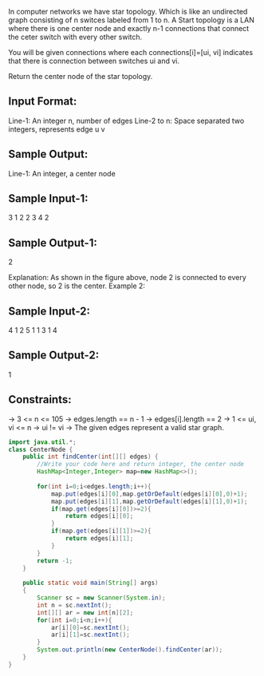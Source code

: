 In computer networks we have star topology. 
Which is like an undirected graph consisting of n switces labeled from 1 to n. 
A Start topology is a LAN where there is one center node and exactly n-1 connections 
that connect the ceter switch with every other switch.

You will be given connections where each connections[i]=[ui, vi] 
indicates that there is connection between switches ui and vi. 

Return the center node of the star topology.

Input Format:
-------------
Line-1: An integer n, number of edges
Line-2 to n: Space separated two integers, represents edge u v

Sample Output:
--------------
Line-1: An integer, a center node

Sample Input-1:
---------------
3
1 2
2 3
4 2

Sample Output-1:
----------------
2

Explanation: As shown in the figure above, node 2 is connected to every other node, so 2 is the center.
Example 2:

Sample Input-2:
---------------
4
1 2
5 1
1 3
1 4


Sample Output-2:
----------------
1
 

Constraints:
------------
-> 3 <= n <= 105
-> edges.length == n - 1
-> edges[i].length == 2
-> 1 <= ui, vi <= n
-> ui != vi
-> The given edges represent a valid star graph.



```java
import java.util.*;
class CenterNode {
    public int findCenter(int[][] edges) {
        //Write your code here and return integer, the center node
        HashMap<Integer,Integer> map=new HashMap<>();
        
        for(int i=0;i<edges.length;i++){
            map.put(edges[i][0],map.getOrDefault(edges[i][0],0)+1);
            map.put(edges[i][1],map.getOrDefault(edges[i][1],0)+1);
            if(map.get(edges[i][0])>=2){
                return edges[i][0];
            }
            if(map.get(edges[i][1])>=2){
                return edges[i][1];
            }
        }
        return -1;
    }
    
	public static void main(String[] args)
	{
		Scanner sc = new Scanner(System.in);
		int n = sc.nextInt();
		int[][] ar = new int[n][2];
		for(int i=0;i<n;i++){
			ar[i][0]=sc.nextInt();
			ar[i][1]=sc.nextInt();
		}
		System.out.println(new CenterNode().findCenter(ar));
	}     
}
```